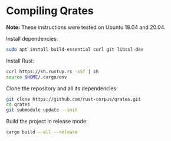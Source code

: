 # Compiling Qrates

**Note:** These instructions were tested on Ubuntu 18.04 and 20.04.

Install dependencies:

```bash
sudo apt install build-essential curl git libssl-dev
```

Install Rust:

```bash
curl https://sh.rustup.rs -sSf | sh
source $HOME/.cargo/env
```

Clone the repository and all its dependencies:

```bash
git clone https://github.com/rust-corpus/qrates.git
cd qrates
git submodule update --init
```

Build the project in release mode:

```bash
cargo build --all --release
```
